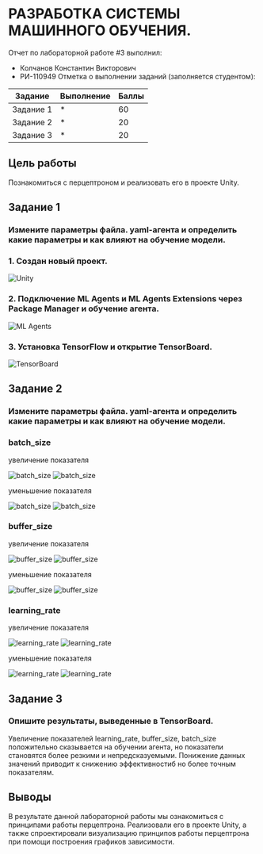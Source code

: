 # РАЗРАБОТКА СИСТЕМЫ МАШИННОГО ОБУЧЕНИЯ.
Отчет по лабораторной работе #3 выполнил:
- Колчанов Константин Викторович
- РИ-110949
Отметка о выполнении заданий (заполняется студентом):

| Задание | Выполнение | Баллы |
| ------ | ------ | ------ |
| Задание 1 | * | 60 |
| Задание 2 | * | 20 |
| Задание 3 | * | 20 |


## Цель работы
Познакомиться с перцептроном и реализовать его в проекте Unity.

## Задание 1
### Измените параметры файла. yaml-агента и определить какие параметры и как влияют на обучение модели.

### 1. Создан новый проект.
![Unity](https://sun9-north.userapi.com/sun9-82/s/v1/ig2/F6un6RUpRiSiQ6OS1jAR-Dq-3808gIcGtmQFIkPYqd2kALIwNAbbvhE85MX1FbmEoEYG-CdHGLoyYA1th747EvLM.jpg?size=1031x592&quality=96&type=album](https://sun9-east.userapi.com/sun9-76/s/v1/ig2/SOTZRMnerZCAIYOkG8i4P8lrJckX-ix8J_NFAxp0_rqiGlN8bocoEEruhA4vqKam2VvkbFrD5Rl9iTpUdwnEl9at.jpg?size=1008x591&quality=96&type=album))

### 2. Подключение ML Agents и ML Agents Extensions через Package Manager и обучение агента.
![ML Agents](https://sun9-west.userapi.com/sun9-2/s/v1/ig2/POv44SUJuVnIGFewMV2gETFSYA8LMDjESFWsryMNgoiRZLrkepwfjxoTOeffWq1V6dfB7lVqpP_Bou-xIzqrrHgL.jpg?size=1919x1079&quality=96&type=album)

### 3. Установка TensorFlow и открытие TensorBoard.
![TensorBoard](https://sun9-east.userapi.com/sun9-18/s/v1/ig2/Sgu5CotMt3QleqkMpW72m0cNJ3UKNYcEbPd1FU8brzZZLU0c_QpIBaRoCCMjOUEbzqsDXda3lRly0JBWB67ut4WK.jpg?size=1919x1079&quality=96&type=album)


## Задание 2
### Измените параметры файла. yaml-агента и определить какие параметры и как влияют на обучение модели.
### batch_size
увеличение показателя

![batch_size](https://sun9-north.userapi.com/sun9-77/s/v1/ig2/jCTrK5ZjSSU9nCP-y4L4YRCK7-36X3ISM7NeHFnTPmQQLTchhdwVqCi3qEs32eZE1qXDOMN6Ny2GuWhFVT5QQcle.jpg?size=1519x815&quality=96&type=album)
![batch_size](https://sun9-east.userapi.com/sun9-26/s/v1/ig2/ITysMe4KaoRhruvga33WiR6h4mWxbDEHSdIumSBN8K7MuDkNZkysPdl2uPsvTM-MMKTreRU-CzyRQ0fXCmvpRgUa.jpg?size=297x72&quality=96&type=album)

уменьшение показателя

![batch_size](https://sun3.userapi.com/sun3-8/s/v1/ig2/dIsrcvgpFr4YtpciJH7A54IUW9CzSn8Y1yqZvsEjAbXOVWYoPrO7KK0bdON6bgtkHl8GIEWtQC7_LYcPfS_t_yf0.jpg?size=1873x1041&quality=96&type=album)
![batch_size](https://sun9-north.userapi.com/sun9-82/s/v1/ig2/vNtAU4GewLEwQxMHsVjM6wa9VW5OUDnVZ7s5UE84j5sZaVXfsE0zWsEaoRR7azF2MOK5hqbgBYy94Uc_mQ6BYW_X.jpg?size=270x84&quality=96&type=album)

### buffer_size
увеличение показателя

![buffer_size](https://sun9-east.userapi.com/sun9-26/s/v1/ig2/Akd3ueREPo5KcqMC_3-J-_ULX7urpKwG-oiRjbImf4bpgwktK79hq6MG5iQgsdy93GGo1cc60LZyNEVElPExw-DT.jpg?size=1517x766&quality=96&type=album)
![buffer_size](https://sun3.userapi.com/sun3-16/s/v1/ig2/mAexoJjIxGKS6UaBfq_cTadNXvOn4z2L4QA-RJRs9rVUjp_aC-4aOLQDznxj2DwTIrnRKfN4mC2KX9fL3k6DG1mm.jpg?size=272x93&quality=96&type=album)

уменьшение показателя

![buffer_size](https://sun9-west.userapi.com/sun9-67/s/v1/ig2/tf6KJJNMJyXtakJvlOKiuxqCajnPiaflQ07-5J8S2E6SW-jZYfwkXe37t-DK-69Kb3TxbVpskVLV34v0l__HPobH.jpg?size=1915x969&quality=96&type=album)
![buffer_size](https://sun9-west.userapi.com/sun9-54/s/v1/ig2/YbExmfrWg4lmLEwCP0yPAtiWEX5HpZnEWw9LwWPe2-qc6Qj_BmbiCHpX8G9utOymG48wCiNNkCNnIvG8Bn7zrUFb.jpg?size=303x143&quality=96&type=album)

### learning_rate
увеличение показателя

![learning_rate](https://sun9-north.userapi.com/sun9-88/s/v1/ig2/pfayXUcsKJ5qSuqPXInODmqYzgBc1khfQz-OoGth69iWmyOdmBX2t2ARBtkMwh4uVejRA1mTpCiq69hl0OKe6S4j.jpg?size=1916x1001&quality=96&type=album)
![learning_rate](https://sun9-east.userapi.com/sun9-27/s/v1/ig2/1oQNEgjMpdaoFwITxccZUWaqCbIql9eeSu5svyZHfYQ7ZhCIECHz9GyFayOb0Eb_TZBrvY7YYS4Uu9owsfzurUZL.jpg?size=281x97&quality=96&type=album)

уменьшение показателя

![learning_rate](https://sun9-east.userapi.com/sun9-42/s/v1/ig2/deHT9ez3kraHqgk3bx7affIHyUmA_3ToVDZOz87NsSOZhdA_R_bjeXXiiQYwYTNMgtV8WWCtCT2cNr0s_ppd-EyP.jpg?size=1507x763&quality=96&type=album)
![learning_rate](https://sun9-west.userapi.com/sun9-2/s/v1/ig2/n87bx8Uay4GIxop1OV1A-kLOXEPLmMkHxdRP4RftrhyZgJOMJGP-RkSocD9HGwzDd5-nqCGKT_BuUZO8FsDmPA9D.jpg?size=516x187&quality=96&type=album)

## Задание 3
### Опишите результаты, выведенные в TensorBoard. 
Увеличение показателей learning_rate, buffer_size, batch_size положительно сказывается на обучении агента, но показатели становятся более резкими и непредсказуемыми. Понижение данных значений приводит к снижению эффективностиб но более точным показателям.

## Выводы
В результате данной лабораторной работы мы ознакомиться с принципами работы перцептрона. Реализовали его в проекте Unity, а также спроектировали визуализацию принципов работы перцептрона при помощи построения графиков зависимости.
